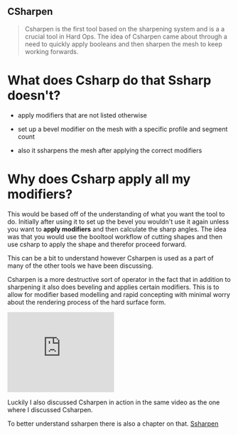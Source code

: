 ## CSharpen

>Csharpen is the first tool based on the sharpening system and is a a crucial tool
in Hard Ops. The idea of Csharpen came about through a need to quickly apply booleans
and then sharpen the mesh to keep working forwards.

# What does Csharp do that Ssharp doesn't?
  - apply modifiers that are not listed otherwise
  - set up a bevel modifier on the mesh with a specific profile and segment count

  - also it ssharpens the mesh after applying the correct modifiers

# Why does Csharp apply all my modifiers?
This would be based off of the understanding of what you want the tool to do.
Initially after using it to set up the bevel you wouldn't use it again unless
you want to **apply modifiers** and then calculate the sharp angles.
The idea was that you would use the booltool workflow of cutting shapes and then
use csharp to apply the shape and therefor proceed forward.

This can be a bit to understand however Csharpen is used as a part of many of
the other tools we have been discussing.  

Csharpen is a more destructive sort of operator in the fact that in addition to
sharpening it also does beveling and applies certain modifiers. This is to allow
for modifier based modelling and rapid concepting with minimal worry about the
rendering process of the hard surface form.

<iframe width="240" height="180" src="https://www.youtube.com/embed/rXRZeuQpvsg?list=PL0RqAjByAphGEVeGn9QdPdjk3BLJXu0ho" frameborder="0" allowfullscreen></iframe>

Luckily I also discussed Csharpen in action in the same video as the one where I
discussed Csharpen.

To better understand ssharpen there is also a chapter on that. 
[Ssharpen](ssharpen.md)
